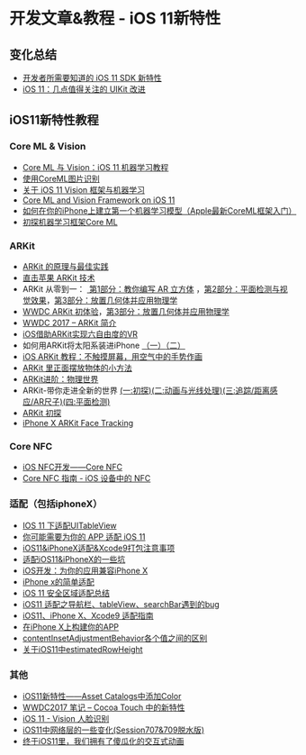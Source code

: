 # 开发文章&教程 - iOS 11新特性
## 变化总结
- [开发者所需要知道的 iOS 11 SDK 新特性][1]
- [iOS 11：几点值得关注的 UIKit 改进][2]

## iOS11新特性教程
### Core ML & Vision
- [Core ML 与 Vision：iOS 11 机器学习教程][3]
- [使用CoreML图片识别][4]
- [关于 iOS 11 Vision 框架与机器学习][5]
- [Core ML and Vision Framework on iOS 11][6]
- [如何在你的iPhone上建立第一个机器学习模型（Apple最新CoreML框架入门）][7]
- [初探机器学习框架Core ML][8]

### ARKit
- [ARKit 的原理与最佳实践][9]
- [直击苹果 ARKit 技术][10]
- ARKit 从零到一： [ 第1部分：教你编写 AR 立方体][11] ，[第2部分：平面检测与视觉效果][12]，[第3部分：放置几何体并应用物理学][13]
- [WWDC ARKit 初体验][14]，[第3部分：放置几何体并应用物理学][15]
- [WWDC 2017 – ARKit 简介][16]
- [iOS借助ARKit实现六自由度的VR][17]
- 如何用ARKit将太阳系装进iPhone [（一）][18][（二）][19]
- [iOS ARKit 教程：不触摸屏幕，用空气中的手势作画][20]
- [ARKit 里正面摆放物体的小方法][21]
- [ARKit进阶：物理世界][22]
- ARKit-带你走进全新的世界 [(一:初探)][23][(二:动画与光线处理)][24][(三:追踪/距离感应/AR尺子)][25][(四:平面检测)][26]
- [ARKit 初探][27]
- [iPhone X ARKit Face Tracking][28]

### Core NFC
- [iOS NFC开发——Core NFC][29]
- [Core NFC 指南 - iOS 设备中的 NFC][30]

### 适配（包括iphoneX）
- [IOS 11 下适配UITableView][31]
- [你可能需要为你的 APP 适配 iOS 11][32]
- [iOS11&iPhoneX适配&Xcode9打包注意事项][33]
- [适配iOS11&iPhoneX的一些坑][34]
- [iOS开发：为你的应用兼容iPhone X][35]
- [iPhone x的简单适配][36]
- [iOS 11 安全区域适配总结][37]
- [iOS11 适配之导航栏、tableView、searchBar遇到的bug][38]
- [iOS11、iPhone X、Xcode9 适配指南][39]
- [在iPhone X上构建你的APP][40]
- [contentInsetAdjustmentBehavior各个值之间的区别][41]
- [关于iOS11中estimatedRowHeight][42]

### 其他
- [iOS11新特性——Asset Catalogs中添加Color][43]
- [WWDC2017 笔记 – Cocoa Touch 中的新特性][44]
- [iOS 11 - Vision 人脸识别][45]
- [iOS11中网络层的一些变化(Session707&709脱水版)][46]
- [终于iOS11里，我们拥有了傻瓜化的交互式动画][47]


[1]:	https://onevcat.com/2017/06/ios-11-sdk/ "开发者所需要知道的 iOS 10 SDK 新特性"
[2]:	http://www.jianshu.com/p/0df8c58804c4 "iOS 11：几点值得关注的 UIKit 改进"
[3]:	http://www.jianshu.com/p/1df8ac6af865 "Core ML 与 Vision：iOS 11 机器学习教程"
[4]:	http://www.jianshu.com/p/cf11be4dd364 "使用CoreML图片识别"
[5]:	http://www.jianshu.com/p/ad5d9f2e8747 "关于 iOS 11 Vision 框架与机器学习"
[6]:	http://yulingtianxia.com/blog/2017/06/19/Core-ML-and-Vision-Framework-on-iOS-11/ "Core ML and Vision Framework on iOS 11"
[7]:	https://mp.weixin.qq.com/s/HiU4rLibLAsIip07ka5bMg
[8]:	http://www.jianshu.com/p/304aed65a3cc "初探机器学习框架Core ML"
[9]:	http://www.jianshu.com/p/7c997a85f39b "ARKit 的原理与最佳实践"
[10]:	http://www.jianshu.com/p/7faa4a3af589 "直击苹果 ARKit 技术"
[11]:	http://www.jianshu.com/p/396a0d1c16f9 "ARKit 从零到一：教你编写 AR 立方体"
[12]:	http://www.jianshu.com/p/7abbb3efdbcb "ARKit 从零到一 第2部分：平面检测与视觉效果"
[13]:	http://www.jianshu.com/p/641af448830c "ARKit 从零到一 第3部分：放置几何体并应用物理学"
[14]:	http://www.jianshu.com/p/5b1d322f22c9 "WWDC ARKit 初体验"
[15]:	http://www.jianshu.com/p/641af448830c "ARKit 从零到一 第3部分：放置几何体并应用物理学"
[16]:	http://danny-lau.com/2017/07/05/wwdc-2017-arkit-jian-jie/ "WWDC 2017 – ARKit 简介"
[17]:	http://www.jianshu.com/p/4f9809021142 "iOS借助ARKit实现六自由度的VR"
[18]:	http://www.jianshu.com/p/82d7496263c7 "如何用ARKit将太阳系装进iPhone（一）"
[19]:	http://www.jianshu.com/p/d0721aabcbf7 "如何用ARKit将太阳系装进iPhone（二）"
[20]:	http://www.jianshu.com/p/4cbe6b6b8ea2 "iOS ARKit 教程：不触摸屏幕，用空气中的手势作画"
[21]:	http://www.jianshu.com/p/97dcb4b44157 "ARKit 里正面摆放物体的小方法"
[22]:	http://www.jianshu.com/p/6f8874849f5b "ARKit进阶：物理世界"
[23]:	http://www.jianshu.com/p/1a93e0e1da78 "ARKit-带你走进全新的世界(一:初探)"
[24]:	http://www.jianshu.com/p/2ebd22440bbf "ARKit-带你走进全新的世界(二:动画与光线处理)"
[25]:	http://www.jianshu.com/p/46ded5b1fa00 "ARKit-带你走进全新的世界(三:追踪/距离感应/AR尺子)"
[26]:	http://www.jianshu.com/p/a04571dda882 "ARKit-带你走进全新的世界(四:平面检测)"
[27]:	http://www.jianshu.com/p/5aea431e8d6f
[28]:	https://mp.weixin.qq.com/s/YJ82vQYHAMmtueDgHgKcNA
[29]:	http://www.jianshu.com/p/6e21d1c670e3 "iOS NFC开发——Core NFC"
[30]:	http://swift.gg/2017/09/25/core-nfc-tutorial-for-nfc-on-ios-devices/ "Core NFC 指南 - iOS 设备中的 NFC"
[31]:	http://www.cnblogs.com/spider-pei/p/7592906.html "IOS 11 下适配UITableView"
[32]:	https://mp.weixin.qq.com/s?__biz=MzA3NTYzODYzMg==&mid=2653579210&idx=1&sn=d5ea8d46c08106ed6b02ca3f1e1f434c
[33]:	http://www.jianshu.com/p/74ec79dc74ec "iOS11&iPhoneX适配&Xcode9打包注意事项"
[34]:	http://www.jianshu.com/p/c355cc4b12c2 "适配iOS11&iPhoneX的一些坑"
[35]:	http://www.jianshu.com/p/4d2342d87827 "iOS开发：为你的应用兼容iPhone X"
[36]:	http://www.jianshu.com/p/24918b0fe88f "iPhone x的简单适配"
[37]:	http://www.jianshu.com/p/efbc8619d56b
[38]:	http://www.jianshu.com/p/591ad39933ab
[39]:	http://www.jianshu.com/p/f5ee206c7df0
[40]:	https://github.com/QC-L/blog/issues/5
[41]:	http://www.cnblogs.com/biosli/p/ios-contentInsetAdjustmentBehavior.html "contentInsetAdjustmentBehavior各个值之间的区别"
[42]:	http://blog.cocoachina.com/article/60423
[43]:	http://www.jianshu.com/p/15b56a33de89 "iOS11新特性——Asset Catalogs中添加Color"
[44]:	http://danny-lau.com/2017/06/12/wwdc2017-cocoa-touch-new/ "WWDC2017 笔记 – Cocoa Touch 中的新特性"
[45]:	https://swiftcafe.io/post/vision
[46]:	https://casatwy.com/Advance_In_iOS11_Networking.html "iOS11中网络层的一些变化(Session707&709脱水版)"
[47]:	https://zhuanlan.zhihu.com/p/30718547